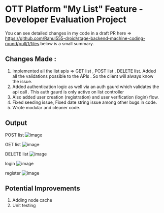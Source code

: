 # OTT Platform "My List" Feature - Developer Evaluation Project

You can see detailed changes in my code in a draft PR here => https://github.com/Rahul555-droid/stage-backend-machine-coding-round/pull/1/files
below is a small summary.

## Changes Made :
1. Implemented all the list apis => GET list , POST list , DELETE list. Added all the validations possible to the APIs . So the client will always know the issue.
2. Added authentication logic as well via an auth gaurd which validates the api call . This auth gaurd is only active on list controller
3. Also added user creation (registration) and user verification (login) flow.
4. Fixed seeding issue, Fixed date string issue among other bugs in code.
5. Wrote modular and cleaner code.

## Output

POST list
![image](https://github.com/user-attachments/assets/77747cb9-e9b5-4212-9638-9fe6c03f65f0)

GET list
![image](https://github.com/user-attachments/assets/bc2e3f2b-1948-4584-8c6e-8d017c5748f7)

DELETE list
![image](https://github.com/user-attachments/assets/e204e423-11a1-424a-aec2-17027450fa2e)

login 
![image](https://github.com/user-attachments/assets/fd943d8e-b5c0-45bb-b89c-0880976f5d26)

register
![image](https://github.com/user-attachments/assets/72cbb088-80b1-4523-a117-a7e157421477)


## Potential Improvements 
1. Adding node cache
2. Unit testing
